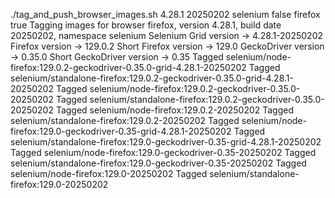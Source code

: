 ./tag_and_push_browser_images.sh 4.28.1 20250202 selenium false firefox true
Tagging images for browser firefox, version 4.28.1, build date 20250202, namespace selenium
Selenium Grid version -> 4.28.1-20250202
Firefox version -> 129.0.2
Short Firefox version -> 129.0
GeckoDriver version -> 0.35.0
Short GeckoDriver version -> 0.35
Tagged selenium/node-firefox:129.0.2-geckodriver-0.35.0-grid-4.28.1-20250202
Tagged selenium/standalone-firefox:129.0.2-geckodriver-0.35.0-grid-4.28.1-20250202
Tagged selenium/node-firefox:129.0.2-geckodriver-0.35.0-20250202
Tagged selenium/standalone-firefox:129.0.2-geckodriver-0.35.0-20250202
Tagged selenium/node-firefox:129.0.2-20250202
Tagged selenium/standalone-firefox:129.0.2-20250202
Tagged selenium/node-firefox:129.0-geckodriver-0.35-grid-4.28.1-20250202
Tagged selenium/standalone-firefox:129.0-geckodriver-0.35-grid-4.28.1-20250202
Tagged selenium/node-firefox:129.0-geckodriver-0.35-20250202
Tagged selenium/standalone-firefox:129.0-geckodriver-0.35-20250202
Tagged selenium/node-firefox:129.0-20250202
Tagged selenium/standalone-firefox:129.0-20250202
